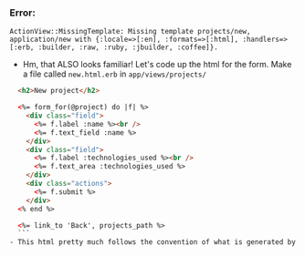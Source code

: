 
### Error:
```
ActionView::MissingTemplate: Missing template projects/new, application/new with {:locale=>[:en], :formats=>[:html], :handlers=>[:erb, :builder, :raw, :ruby, :jbuilder, :coffee]}.
```
  - Hm, that ALSO looks familiar! Let's code up the html for the form. Make a file called `new.html.erb` in `app/views/projects/`
  ```html
    <h2>New project</h2>

    <%= form_for(@project) do |f| %>
      <div class="field">
        <%= f.label :name %><br />
        <%= f.text_field :name %>
      </div>
      <div class="field">
        <%= f.label :technologies_used %><br />
        <%= f.text_area :technologies_used %>
      </div>
      <div class="actions">
        <%= f.submit %>
      </div>
    <% end %>

    <%= link_to 'Back', projects_path %>
    ```
  - This html pretty much follows the convention of what is generated by the scaffolding, so it should ring a bell.
